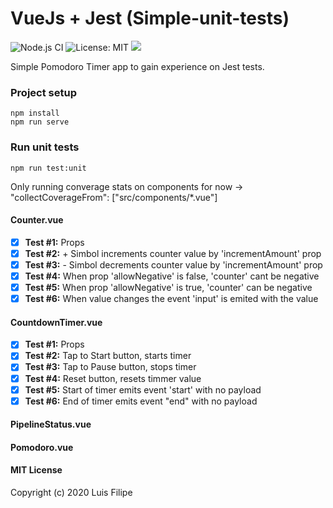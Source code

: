 
# VueJs + Jest (Simple-unit-tests)

![Node.js CI](https://github.com/lrgfilipe/vue-jest-unit-tests/workflows/Node.js%20CI/badge.svg)
![License: MIT](https://img.shields.io/badge/License-MIT-green.svg)
![](https://img.shields.io/github/release/PalatinCoder/DuttweilerApp/all.svg)

Simple Pomodoro Timer app to gain experience on Jest tests.


### Project setup
```
npm install
npm run serve
```

### Run unit tests
```
npm run test:unit
```
Only running converage stats on components for now -> "collectCoverageFrom": ["src/components/*.vue"]

#### Counter.vue
 - [X] **Test #1:** Props
 - [X] **Test #2:** + Simbol increments counter value by 'incrementAmount' prop
 - [X] **Test #3:** - Simbol decrements counter value by 'incrementAmount' prop
 - [X] **Test #4:** When prop 'allowNegative' is false, 'counter' cant be negative
 - [X] **Test #5:** When prop 'allowNegative' is true, 'counter' can be negative
 - [X] **Test #6:** When value changes the event 'input' is emited with the value

#### CountdownTimer.vue
- [X] **Test #1:** Props
- [X] **Test #2:** Tap to Start button, starts timer
- [X] **Test #3:** Tap to Pause button, stops timer
- [X] **Test #4:** Reset button, resets timmer value
- [X] **Test #5:** Start of timer emits event 'start' with no payload
- [X] **Test #6:** End of timer emits event "end" with no payload

#### PipelineStatus.vue

#### Pomodoro.vue


#### MIT License

Copyright (c) 2020 Luis Filipe
